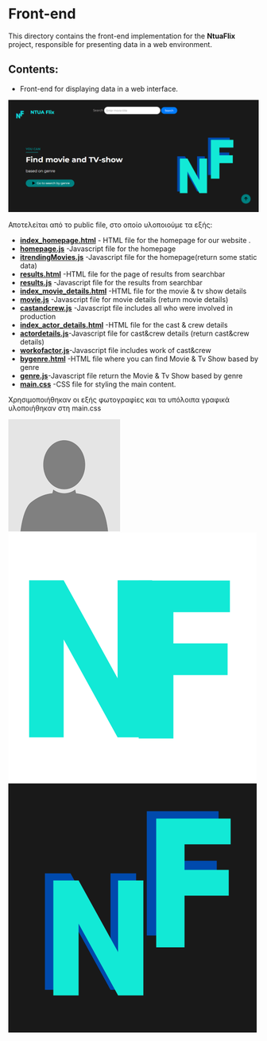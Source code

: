 # Front-end

This directory contains the front-end implementation for the **NtuaFlix** project, responsible for presenting data in a web environment.

## Contents:

- Front-end for displaying data in a web interface.

[![ntuaflix2.PNG](ntuaflix2.PNG)](https://github.com/ntua-el20889/NtuaFlix/blob/main/front-end/ntuaflix2.PNG)

Αποτελείται από το public file, στο οποίο υλοποιούμε τα εξής:

- [**index_homepage.html**](https://github.com/ntua-el20889/NtuaFlix/blob/main/front-end/public/index_homepage.html) - HTML file for the homepage for our website .
- [**homepage.js**](https://github.com/ntua-el20889/NtuaFlix/blob/main/front-end/public/homepage.js) -Javascript file for the homepage
- [**itrendingMovies.js**](https://github.com/ntua-el20889/NtuaFlix/blob/main/front-end/public/itrendingMovies.js) -Javascript file for the homepage(return some static data)
- [**results.html**](https://github.com/ntua-el20889/NtuaFlix/blob/main/front-end/public/results.html)  -HTML file for the page of results from searchbar 
- [**results.js**](https://github.com/ntua-el20889/NtuaFlix/blob/main/front-end/public/results.js) -Javascript file for the results from searchbar 
- [**index_movie_details.html**](https://github.com/ntua-el20889/NtuaFlix/blob/main/front-end/public/index_movie_details.html) -HTML file for the movie & tv show details
- [**movie.js**](https://github.com/ntua-el20889/NtuaFlix/blob/main/front-end/public/movie.js) -Javascript file for movie details (return movie details)
- [**castandcrew.js**](https://github.com/ntua-el20889/NtuaFlix/blob/main/front-end/public/castandcrew.js) -Javascript file includes all who were involved in  production
- [**index_actor_details.html**](https://github.com/ntua-el20889/NtuaFlix/blob/main/front-end/public/index_actor_details.html) -HTML file for the cast & crew details
- [**actordetails.js**](https://github.com/ntua-el20889/NtuaFlix/blob/main/front-end/public/actordetails.js)-Javascript file for cast&crew details (return cast&crew details)
- [**workofactor.js**](https://github.com/ntua-el20889/NtuaFlix/blob/main/front-end/public/workofactor.js)-Javascript file includes work of cast&crew
- [**bygenre.html**](https://github.com/ntua-el20889/NtuaFlix/blob/main/front-end/public/bygenre.html) -HTML file where you can find Movie & Tv Show based by genre
- [**genre.js**](https://github.com/ntua-el20889/NtuaFlix/blob/main/front-end/public/genre.js)-Javascript file return the Movie & Tv Show based by genre
- [**main.css**](https://github.com/ntua-el20889/NtuaFlix/blob/main/front-end/public/main.css) -CSS file for styling the main content.

Χρησιμοποιήθηκαν οι εξής φωτογραφίες και τα υπόλοιπα γραφικά υλοποιήθηκαν στη main.css

[![none.png](public/none.png)](https://github.com/ntua-el20889/NtuaFlix/blob/main/front-end/public/none.png)
[![small_logo.png](public/small_logo.png)](https://github.com/ntua-el20889/NtuaFlix/blob/main/front-end/public/small_logo.png)
[![big_logo.png](public/big_logo.png)](https://github.com/ntua-el20889/NtuaFlix/blob/main/front-end/public/big_logo.png)
